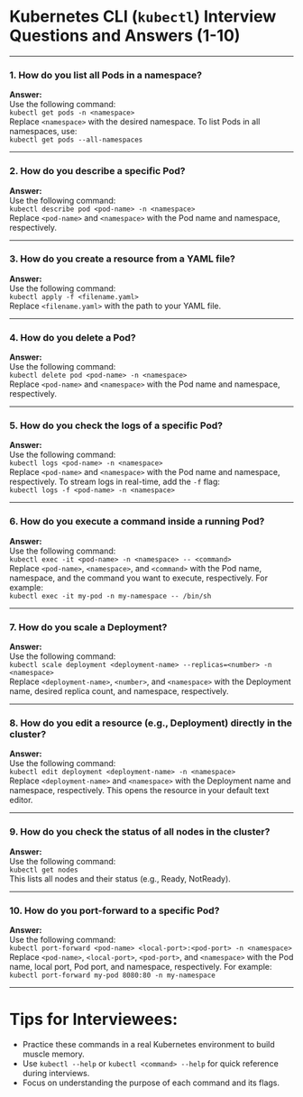 # Kubernetes CLI (`kubectl`) Interview Questions and Answers (1-10)

---

### **1. How do you list all Pods in a namespace?**
**Answer:**  
Use the following command:  
`kubectl get pods -n <namespace>`  
Replace `<namespace>` with the desired namespace. To list Pods in all namespaces, use:  
`kubectl get pods --all-namespaces`

---

### **2. How do you describe a specific Pod?**
**Answer:**  
Use the following command:  
`kubectl describe pod <pod-name> -n <namespace>`  
Replace `<pod-name>` and `<namespace>` with the Pod name and namespace, respectively.

---

### **3. How do you create a resource from a YAML file?**
**Answer:**  
Use the following command:  
`kubectl apply -f <filename.yaml>`  
Replace `<filename.yaml>` with the path to your YAML file.

---

### **4. How do you delete a Pod?**
**Answer:**  
Use the following command:  
`kubectl delete pod <pod-name> -n <namespace>`  
Replace `<pod-name>` and `<namespace>` with the Pod name and namespace, respectively.

---

### **5. How do you check the logs of a specific Pod?**
**Answer:**  
Use the following command:  
`kubectl logs <pod-name> -n <namespace>`  
Replace `<pod-name>` and `<namespace>` with the Pod name and namespace, respectively. To stream logs in real-time, add the `-f` flag:  
`kubectl logs -f <pod-name> -n <namespace>`

---

### **6. How do you execute a command inside a running Pod?**
**Answer:**  
Use the following command:  
`kubectl exec -it <pod-name> -n <namespace> -- <command>`  
Replace `<pod-name>`, `<namespace>`, and `<command>` with the Pod name, namespace, and the command you want to execute, respectively. For example:  
`kubectl exec -it my-pod -n my-namespace -- /bin/sh`

---

### **7. How do you scale a Deployment?**
**Answer:**  
Use the following command:  
`kubectl scale deployment <deployment-name> --replicas=<number> -n <namespace>`  
Replace `<deployment-name>`, `<number>`, and `<namespace>` with the Deployment name, desired replica count, and namespace, respectively.

---

### **8. How do you edit a resource (e.g., Deployment) directly in the cluster?**
**Answer:**  
Use the following command:  
`kubectl edit deployment <deployment-name> -n <namespace>`  
Replace `<deployment-name>` and `<namespace>` with the Deployment name and namespace, respectively. This opens the resource in your default text editor.

---

### **9. How do you check the status of all nodes in the cluster?**
**Answer:**  
Use the following command:  
`kubectl get nodes`  
This lists all nodes and their status (e.g., Ready, NotReady).

---

### **10. How do you port-forward to a specific Pod?**
**Answer:**  
Use the following command:  
`kubectl port-forward <pod-name> <local-port>:<pod-port> -n <namespace>`  
Replace `<pod-name>`, `<local-port>`, `<pod-port>`, and `<namespace>` with the Pod name, local port, Pod port, and namespace, respectively. For example:  
`kubectl port-forward my-pod 8080:80 -n my-namespace`

---

# **Tips for Interviewees:**
- Practice these commands in a real Kubernetes environment to build muscle memory.
- Use `kubectl --help` or `kubectl <command> --help` for quick reference during interviews.
- Focus on understanding the purpose of each command and its flags.